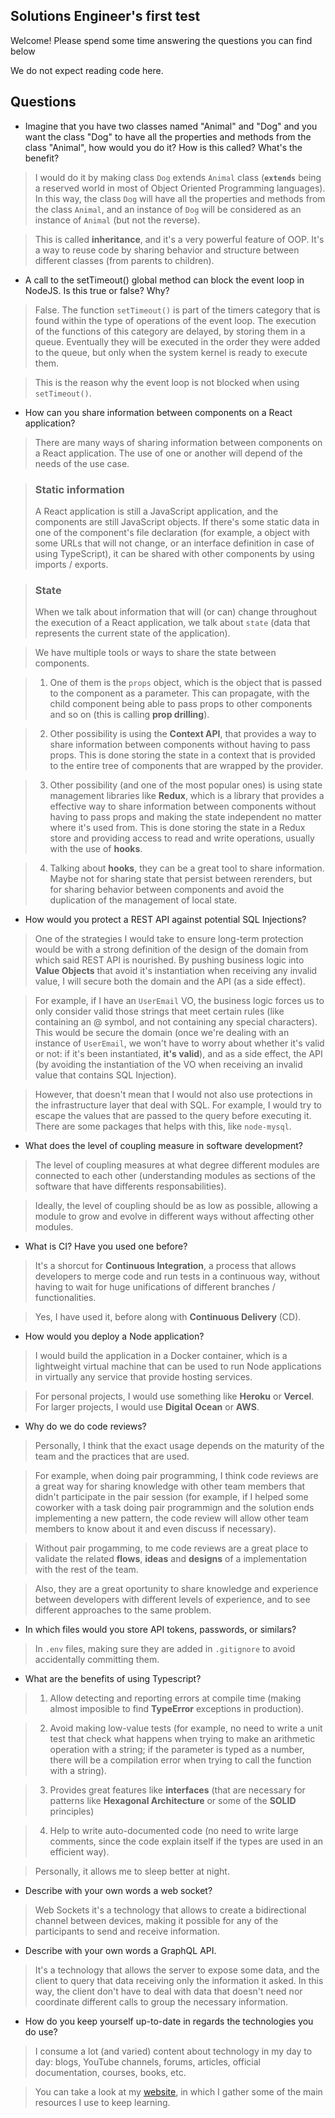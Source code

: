 ## Solutions Engineer's first test
Welcome! Please spend some time answering the questions you can find below

We do not expect reading code here.
## Questions
* Imagine that you have two classes named "Animal" and "Dog" and you want the class "Dog" to have all the properties and methods from the class "Animal", how would you do it? How is this called? What's the benefit?

> I would do it by making class `Dog` extends `Animal` class (**`extends`** being a reserved world in most of Object Oriented Programming languages). In this way, the class `Dog` will have all the properties and methods from the class `Animal`, and an instance of `Dog` will be considered as an instance of `Animal` (but not the reverse).

> This is called **inheritance**, and it's a very powerful feature of OOP. It's a way to reuse code by sharing behavior and structure between different classes (from parents to children).


* A call to the setTimeout() global method can block the event loop in NodeJS. Is this true or false? Why?

> False. The function `setTimeout()` is part of the timers category that is found within the type of operations of the event loop. The execution of the functions of this category are delayed, by storing them in a queue. Eventually they will be executed in the order they were added to the queue, but only when the system kernel is ready to execute them. 

> This is the reason why the event loop is not blocked when using `setTimeout()`.


* How can you share information between components on a React application? 

> There are many ways of sharing information between components on a React application. The use of one or another will depend of the needs of the use case. 

> ### Static information
> A React application is still a JavaScript application, and the components are still JavaScript objects. If there's some static data in one of the component's file declaration (for example, a object with some URLs that will not change, or an interface definition in case of using TypeScript), it can be shared with other components by using imports / exports.

> ### State
> When we talk about information that will (or can) change throughout the execution of a React application, we talk about `state` (data that represents the current state of the application).

> We have multiple tools or ways to share the state between components. 

> 1) One of them is the `props` object, which is the object that is passed to the component as a parameter. This can propagate, with the child component being able to pass props to other components and so on (this is calling **prop drilling**).

> 2) Other possibility is using the **Context API**, that provides a way to share information between components without having to pass props. This is done storing the state in a context that is provided to the entire tree of components that are wrapped by the provider.

> 3) Other possibility (and one of the most popular ones) is using state management libraries like **Redux**, which is a library that provides a effective way to share information between components without having to pass props and making the state independent no matter where it's used from. This is done storing the state in a Redux store and providing access to read and write operations, usually with the use of **hooks**.

> 4) Talking about **hooks**, they can be a great tool to share information. Maybe not for sharing state that persist between rerenders, but for sharing behavior between components and avoid the duplication of the management of local state.


* How would you protect a REST API against potential SQL Injections?

> One of the strategies I would take to ensure long-term protection would be with a strong definition of the design of the domain from which said REST API is nourished. By pushing business logic into **Value Objects** that avoid it's instantiation when receiving any invalid value, I will secure both the domain and the API (as a side effect). 

> For example, if I have an `UserEmail` VO, the business logic forces us to only consider valid those strings that meet certain rules (like containing an @ symbol, and not containing any special characters). This would be secure the domain (once we're dealing with an instance of `UserEmail`, we won't have to worry about whether it's valid or not: if it's been instantiated, **it's valid**), and as a side effect, the API (by avoiding the instantiation of the VO when receiving an invalid value that contains SQL Injection).

> However, that doesn't mean that I would not also use protections in the infrastructure layer that deal with SQL. For example, I would try to escape the values that are passed to the query before executing it. There are some packages that helps with this, like `node-mysql`.

* What does the level of coupling measure in software development?

> The level of coupling measures at what degree different modules are connected to each other (understanding modules as sections of the software that have differents responsabilities).

> Ideally, the level of coupling should be as low as possible, allowing a module to grow and evolve in different ways without affecting other modules.


* What is CI? Have you used one before?

> It's a shorcut for **Continuous Integration**, a process that allows developers to merge code and run tests in a continuous way, without having to wait for huge unifications of different branches / functionalities.

> Yes, I have used it, before along with **Continuous Delivery** (CD).

* How would you deploy a Node application?

> I would build the application in a Docker container, which is a lightweight virtual machine that can be used to run Node applications in virtually any service that provide hosting services. 

> For personal projects, I would use something like **Heroku** or **Vercel**. For larger projects, I would use **Digital Ocean** or  **AWS**.

* Why do we do code reviews?

> Personally, I think that the exact usage depends on the maturity of the team and the practices that are used.

> For example, when doing pair programming, I think code reviews are a great way for sharing knowledge with other team members that didn't participate in the pair session (for example, if I helped some coworker with a task doing pair programmign and the solution ends implementing a new pattern, the code review will allow other team members to know about it and even discuss if necessary).

> Without pair progamming, to me code reviews are a great place to validate the related **flows**, **ideas** and **designs** of a implementation with the rest of the team.

> Also, they are a great oportunity to share knowledge and experience between developers with different levels of experience, and to see different approaches to the same problem.


* In which files would you store API tokens, passwords, or similars?

> In `.env` files, making sure they are added in `.gitignore` to avoid accidentally committing them.


* What are the benefits of using Typescript?

> 1) Allow detecting and reporting errors at compile time (making almost imposible to find **TypeError** exceptions in production).

> 2) Avoid making low-value tests (for example, no need to write a unit test that check what happens when trying to make an arithmetic operation with a string; if the parameter is typed as a number, there will be a compilation error when trying to call the function with a string).

> 3) Provides great features like **interfaces** (that are necessary for patterns like **Hexagonal Architecture** or some of the **SOLID** principles)

> 4) Help to write auto-documented code (no need to write large comments, since the code explain itself if the types are used in an efficient way).

> Personally, it allows me to sleep better at night.

* Describe with your own words a web socket?

> Web Sockets it's a technology that allows to create a bidirectional channel between devices, making it possible for any of the participants to send and receive information.


* Describe with your own words a GraphQL API.

> It's a technology that allows the server to expose some data, and the client to query that data receiving only the information it asked. In this way, the client don't have to deal with data that doesn't need nor coordinate different calls to group the necessary information.


* How do you keep yourself up-to-date in regards the technologies you do use?

> I consume a lot (and varied) content about technology in my day to day: blogs, YouTube channels, forums, articles, official documentation, courses, books, etc.

> You can take a look at my [website](https://rruger.dev/learning), in which I gather some of the main resources I use to keep learning.